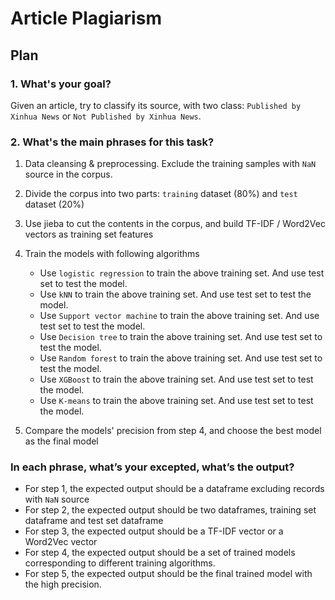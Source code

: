 # Article Plagiarism

## Plan

### 1. What's your goal?    
Given an article, try to classify its source, with two class: `Published by Xinhua News` or `Not Published by Xinhua News`.

### 2. What's the main phrases for this task?    

1. Data cleansing & preprocessing. Exclude the training samples with `NaN` source in the corpus.  

2. Divide the corpus into two parts: `training` dataset (80%) and `test` dataset (20%)

3. Use jieba to cut the contents in the corpus, and build TF-IDF / Word2Vec vectors as training set features

4. Train the models with following algorithms
    * Use `logistic regression` to train the above training set. And use test set to test the model.
    * Use `kNN` to train the above training set. And use test set to test the model.
    * Use `Support vector machine` to train the above training set. And use test set to test the model.
    * Use `Decision tree` to train the above training set. And use test set to test the model.
    * Use `Random forest` to train the above training set. And use test set to test the model.
    * Use `XGBoost` to train the above training set. And use test set to test the model.
    * Use `K-means` to train the above training set. And use test set to test the model.

5. Compare the models' precision from step 4, and choose the best model as the final model

### In each phrase, what’s your excepted, what’s the output?

* For step 1, the expected output should be a dataframe excluding records with `NaN` source
* For step 2, the expected output should be two dataframes, training set dataframe and test set dataframe
* For step 3, the expected output should be a TF-IDF vector or a Word2Vec vector
* For step 4, the expected output should be a set of trained models corresponding to different training algorithms.
* For step 5, the expected output should be the final trained model with the high precision.
